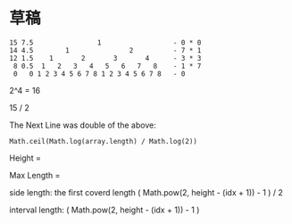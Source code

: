 # 草稿

    15 7.5                1                  - 0 * 0
    14 4.5        1               2          - 7 * 1
    12 1.5    1       2       3       4      - 3 * 3
     8 0.5  1   2   3   4   5   6   7   8    - 1 * 7
     0   0 1 2 3 4 5 6 7 8 1 2 3 4 5 6 7 8   - 0

2^4 = 16

15 / 2

The Next Line was double of the above:

    Math.ceil(Math.log(array.length) / Math.log(2))

Height =

Max Length =

side length:
    the first coverd length
    ( Math.pow(2, height - (idx + 1)) - 1 ) / 2

interval length:
    ( Math.pow(2, height - (idx + 1)) - 1 )
